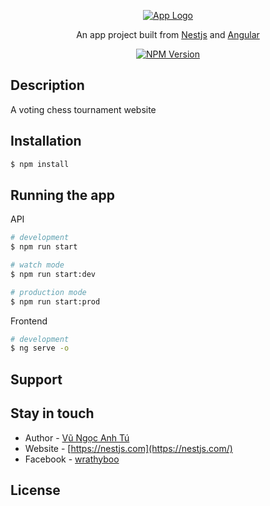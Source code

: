 <p align="center">
  <a href="http://nestjs.com/" target="blank"><img src="https://i.imgur.com/WKFwJtK.png" width="" alt="App Logo" /></a>
</p>

[circleci-image]: https://img.shields.io/circleci/build/github/nestjs/nest/master?token=abc123def456
[circleci-url]: https://circleci.com/gh/nestjs/nest

  <p align="center">An app project built from <a href="https://nestjs.com/" target="_blank">Nestjs</a> and <a href="https://angular.io/" target="_blank">Angular</a></p>
    <p align="center">
<a href="https://www.npmjs.com/~nestjscore" target="_blank"><img src="https://img.shields.io/npm/v/@nestjs/core.svg" alt="NPM Version" /></a>

## Description

A voting chess tournament website

## Installation

```bash
$ npm install
```

## Running the app

API
```bash
# development
$ npm run start

# watch mode
$ npm run start:dev

# production mode
$ npm run start:prod
```
Frontend
```bash
# development
$ ng serve -o

```

## Support



## Stay in touch

- Author - [Vũ Ngọc Anh Tú](https://kamilmysliwiec.com)
- Website - [https://nestjs.com](https://nestjs.com/)
- Facebook - [wrathyboo](https://www.facebook.com/wrathyboo)

## License



